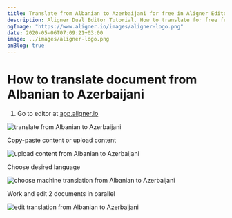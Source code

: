 ```yaml
---
title: Translate from Albanian to Azerbaijani for free in Aligner Editor
description: Aligner Dual Editor Tutorial. How to translate for free from Albanian to Azerbaijani. Aligner is multilingual document management platform. 
ogImage: "https://www.aligner.io/images/aligner-logo.png"
date: 2020-05-06T07:09:21+03:00
image: ../images/aligner-logo.png
onBlog: true
---
```


# How to translate document from Albanian to Azerbaijani

1. Go to editor at [app.aligner.io](https://app.aligner.io "Aligner App web page")

![translate from Albanian to Azerbaijani](../aligner-blank-editor.png "translate from Albanian to Azerbaijani")

Copy-paste content or upload content

![upload content from Albanian to Azerbaijani](../aligner-uploaded-document.png "upload content from Albanian to Azerbaijani")

Choose desired language

![choose machine translation from Albanian to Azerbaijani](../aligner-language-dropdown.png "choose machine translation from Albanian to Azerbaijani")

Work and edit 2 documents in parallel

![edit translation from Albanian to Azerbaijani](../aligner-double-sitded-editor.png "edit translation from Albanian to Azerbaijani")

